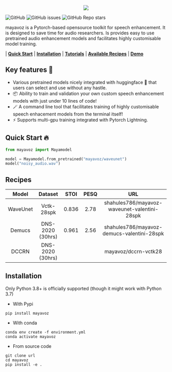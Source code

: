 <p align="center">
  <img src="https://user-images.githubusercontent.com/25312635/195514652-e4526cd1-1177-48e9-a80d-c8bfdb95d35f.png" />
</p>

![GitHub](https://img.shields.io/github/license/shahules786/enhancer)
![GitHub issues](https://img.shields.io/github/issues/shahules786/enhancer?logo=GitHub)
![GitHub Repo stars](https://img.shields.io/github/stars/shahules786/enhancer?style=social)

mayavoz is a Pytorch-based opensource toolkit for speech enhancement. It is designed to save time for audio researchers. Is provides easy to use pretrained audio enhancement models and facilitates highly customisable model training.

| **[Quick Start](#quick-start-fire)** | **[Installation](#installation)** | **[Tutorials](https://github.com/shahules786/enhancer/tree/main/notebooks)** | **[Available Recipes](#recipes)** | **[Demo]()**
## Key features :key:

* Various pretrained models nicely integrated with huggingface 	:hugs: that users can select and use without any hastle.
* :package: Ability to train and validation your own custom speech enhancement models with just under 10 lines of code!
* :magic_wand: A command line tool that facilitates training of highly customisable speech enhacement models from the terminal itself!
* :zap: Supports multi-gpu training integrated with Pytorch Lightning.

## Quick Start :fire:
``` python
from mayavoz import Mayamodel

model = Mayamodel.from_pretrained("mayavoz/waveunet")
model("noisy_audio.wav")
```

## Recipes

| Model     | Dataset           | STOI    | PESQ  | URL                           |
| :---:     |  :---:            | :---:   | :---: | :---:                         |
| WaveUnet  | Vctk-28spk        | 0.836        | 2.78     | shahules786/mayavoz-waveunet-valentini-28spk      |
| Demucs    | DNS-2020 (30hrs)  | 0.961        | 2.56    |  shahules786/mayavoz-demucs-valentini-28spk       |
| DCCRN     | DNS-2020 (30hrs)  |         |       |  mayavoz/dccrn-vctk28         |


## Installation
Only Python 3.8+ is officially supported (though it might work with Python 3.7)

- With Pypi
```
pip install mayavoz
```

- With conda

```
conda env create -f environment.yml
conda activate mayavoz
```

- From source code
```
git clone url
cd mayavoz
pip install -e .
```
